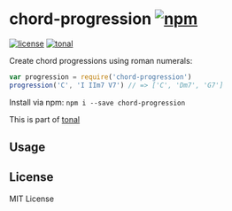 # chord-progression [![npm](https://img.shields.io/npm/v/chord-progression.svg)](https://www.npmjs.com/package/chord-progression)

[![license](https://img.shields.io/npm/l/chord-progression.svg)](https://www.npmjs.com/package/chord-progression)
[![tonal](https://img.shields.io/badge/tonal-chord--progression-yellow.svg)](https://www.npmjs.com/package/tonal)

Create chord progressions using roman numerals:

```js
var progression = require('chord-progression')
progression('C', 'I IIm7 V7') // => ['C', 'Dm7', 'G7']
```

Install via npm: `npm i --save chord-progression`

This is part of [tonal](https://www.npmjs.com/package/tonal)

## Usage

## License

MIT License
